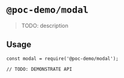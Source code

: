 # `@poc-demo/modal`

> TODO: description

## Usage

```
const modal = require('@poc-demo/modal');

// TODO: DEMONSTRATE API
```
